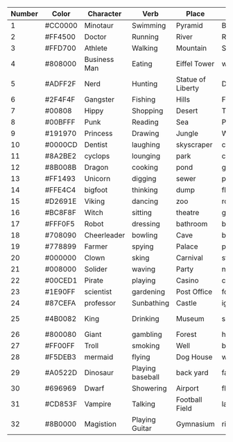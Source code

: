 Number | Color | Character | Verb | Place | Thing | Verb | Event
---|---|---|---|---|---|---|---
1 | #CC0000 | Minotaur | Swimming | Pyramid | Bottle | Kicked | Explosion 
2 | #FF4500 | Doctor | Running | River | Rabbit | Spit on | Solar Eclipse 
3 | #FFD700 | Athlete | Walking | Mountain | Skull | Looked at | Meteor Shower | 
4| #808000 | Business Man | Eating | Eiffel Tower | watermellon | Touched | Blizzard 
5 | #ADFF2F | Nerd | Hunting | Statue of Liberty | Doll House | Rubbed | Wind
6 | #2F4F4F | Gangster | Fishing | Hills | Flag | Sat On | Hurricane 
7 | #00808 | Hippy | Shopping | Desert | Toy | Threw | Landslide
8 | #00BFFF | Punk | Reading | Sea | Pot | Hugged | Heart attack
9 | #191970 | Princess | Drawing | Jungle | Wallet | Kissed | Fire 
10 | #0000CD | Dentist | laughing | skyscraper | camera | lifted | War
11 | #8A2BE2 | cyclops | lounging | park | cell phone | rolled | tornado 
12 | #8B008B | Dragon | cooking | pond | glasses | sold | tsunami
13 | #FF1493 | Unicorn | digging | sewer | pen | dropped | heat wave
14 | #FFE4C4 | bigfoot | thinking | dump | flashlight | broke | Plague
15 | #D2691E | Viking | dancing | zoo | rock | poked | Christmas 
16 | #BC8F8F | Witch | sitting | theatre | gold nugget | buried | Alien encounter
17 | #FFF0F5 | Robot | dressing | bathroom | brick | writing | famine
18 | #708090 | Cheerleader | bowling | Cave | brifcase | pocketed | infestation
19 | #778899 | Farmer | spying | Palace | picture | washed | time warp
20 | #000000 | Clown | sking | Carnival | statue | gifted | Stench
21 | #008000 | Solider | waving | Party | neckless | stole | Ship Wreck
22 | #00CED1 | Pirate | playing | Casino | chicken | displayed | Oil Spill
23 | #1E90FF | scientist | gardening | Post Office | forgot | Pushed  | Grow
24 | #87CEFA | professor | Sunbathing | Castle | ignored | pulled | shrink
25 | #4B0082 | King | Drinking | Museum | snake | smelled | To Disappear/Invisible
26 | #800080 | Giant | gambling | Forest | hat | measured | Revolution
27 | #FF00FF | Troll | smoking | Well | book | ran from | Ice Age
28 | #F5DEB3 | mermaid | flying | Dog House | wand | left | mud slide
29 | #A0522D | Dinosaur | Playing baseball | back yard |fairy | studied | flood 
30 | #696969 | Dwarf | Showering | Airport | flute | driving | lighting strike
31 | #CD853F | Vampire | Talking | Football Field | lantern | licked | animal attack
32 | #8B0000 | Magistion | Playing Guitar | Gymnasium | ring | punched | drought

